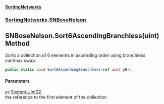 #### [SortingNetworks](index.md 'index')
### [SortingNetworks](SortingNetworks.md 'SortingNetworks').[SNBoseNelson](SortingNetworks_SNBoseNelson.md 'SortingNetworks.SNBoseNelson')
## SNBoseNelson.Sort6AscendingBranchless(uint) Method
Sorts a collection of 6 elements in ascending order using branchless min/max swap.  
```csharp
public static void Sort6AscendingBranchless(ref uint p0);
```
#### Parameters
<a name='SortingNetworks_SNBoseNelson_Sort6AscendingBranchless(uint)_p0'></a>
`p0` [System.UInt32](https://docs.microsoft.com/en-us/dotnet/api/System.UInt32 'System.UInt32')  
the reference to the first element of the collection
  
